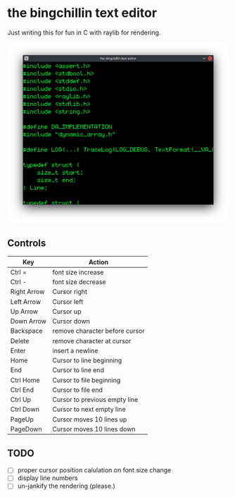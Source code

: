 # the bingchillin text editor

Just writing this for fun in C with raylib for rendering.

![image](screenshot.png)

## Controls


|Key        |Action                        |
|-----------|------------------------------|
|Ctrl =     |font size increase            |
|Ctrl -     |font size decrease            |
|Right Arrow|Cursor right                  |
|Left Arrow |Cursor left                   |
|Up Arrow   |Cursor up                     |
|Down Arrow |Cursor down                   |
|Backspace  |remove character before cursor|
|Delete     |remove character at cursor    |
|Enter      |insert a newline              |
|Home       |Cursor to line beginning      |
|End        |Cursor to line end            |
|Ctrl Home  |Cursor to file beginning      |
|Ctrl End   |Cursor to file end            |
|Ctrl Up    |Cursor to previous empty line |
|Ctrl Down  |Cursor to next empty line     |
|PageUp     |Cursor moves 10 lines up      |
|PageDown   |Cursor moves 10 lines down    |

## TODO

- [ ] proper cursor position calulation on font size change
- [ ] display line numbers
- [ ] un-jankify the rendering (please.)
